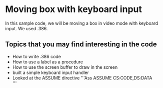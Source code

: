 # Moving box with keyboard input

In this sample code, we will be moving a box in video mode with keyboard input. We used .386.

## Topics that you may find interesting in the code

- How to write .386 code
- How to use a label as a procedure
- How to use the screen buffer to draw in the screen
- built a simple keyboard input handler
- Looked at the ASSUME directive
  '''Ass
  ASSUME CS:CODE,DS:DATA  
  '''
